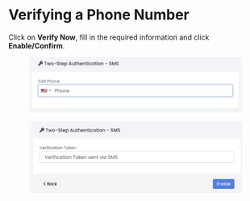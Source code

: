 # Verifying a Phone Number

Click on **Verify Now**, fill in the required information and click **Enable/Confirm**.

<figure><img src="../../.gitbook/assets/image (25).png" alt="" width="563"><figcaption></figcaption></figure>

<figure><img src="../../.gitbook/assets/image (26).png" alt="" width="563"><figcaption></figcaption></figure>
